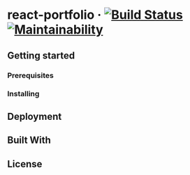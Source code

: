 # react-portfolio · [![Build Status](https://travis-ci.org/Aleksuo/react-portfolio.svg?branch=master)](https://travis-ci.org/Aleksuo/react-portfolio)[![Maintainability](https://api.codeclimate.com/v1/badges/9f48fad3a8266b17a2b5/maintainability)](https://codeclimate.com/github/Aleksuo/react-portfolio/maintainability)

## Getting started

### Prerequisites




### Installing

## Deployment

## Built With


## License
